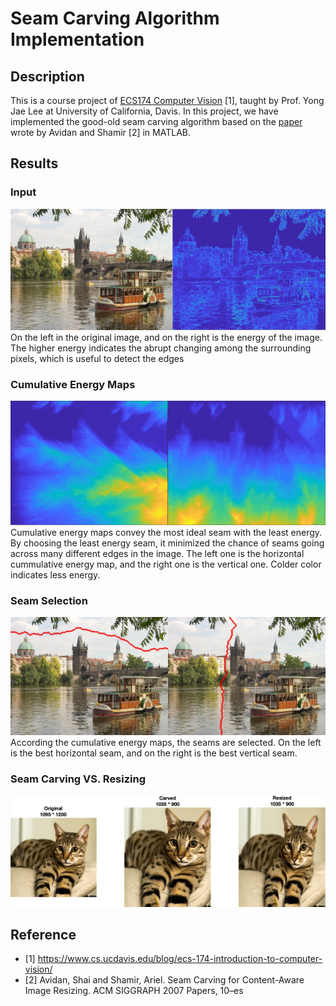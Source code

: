 # Seam Carving Algorithm Implementation

## Description

This is a course project of [ECS174 Computer Vision](https://www.cs.ucdavis.edu/blog/ecs-174-introduction-to-computer-vision/) [1], taught by Prof. Yong Jae Lee at University of California, Davis. In this project, we have implemented the good-old seam carving algorithm based on the [paper](http://graphics.cs.cmu.edu/courses/15-463/2013_fall/hw/proj3-seamcarving/imret.pdf) wrote by Avidan and Shamir [2] in MATLAB.

## Results

### Input

![prague](/img/1.jpg)
On the left in the original image, and on the right is the energy of the image. The higher energy indicates the abrupt changing among the surrounding pixels, which is useful to detect the edges

### Cumulative Energy Maps

![cem](/img/2.jpg)
Cumulative energy maps convey the most ideal seam with the least energy. By choosing the least energy seam, it minimized the chance of seams going across many different edges in the image. The left one is the horizontal cummulative energy map, and the right one is the vertical one. Colder color indicates less energy.

### Seam Selection

![cem](/img/3.jpg)
According the cumulative energy maps, the seams are selected. On the left is the best horizontal seam, and on the right is the best vertical seam.

### Seam Carving VS. Resizing

![cem](/img/myOutput_cat.png)

## Reference

- [1] https://www.cs.ucdavis.edu/blog/ecs-174-introduction-to-computer-vision/
- [2] Avidan, Shai and Shamir, Ariel. Seam Carving for Content-Aware Image Resizing. ACM SIGGRAPH 2007 Papers, 10–es